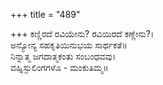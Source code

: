 +++
title = "489"

+++
ಕಣ್ಣಿರದೆ ರವಿಯೇನು? ರವಿಯಿರದೆ ಕಣ್ಣೇನು?।  
ಅನ್ಯೋನ್ಯ ಸಹಕೃತಿಯಿನುಭಯ ಸಾರ್ಥಕತೆ॥  
ನಿನ್ನಾತ್ಮ ಜಗದಾತ್ಮಕಂತು ಸಂಬಂಧವವು।  
ವಹ್ನಿಸ್ಫುಲಿಂಗಗಳೊ - ಮಂಕುತಿಮ್ಮ॥  

